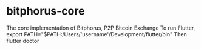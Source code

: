 # bitphorus-core
The core implementation of Bitphorus, P2P Bitcoin Exchange
To run Flutter, export PATH="$PATH:/Users/'username'/Development/flutter/bin"
Then flutter doctor